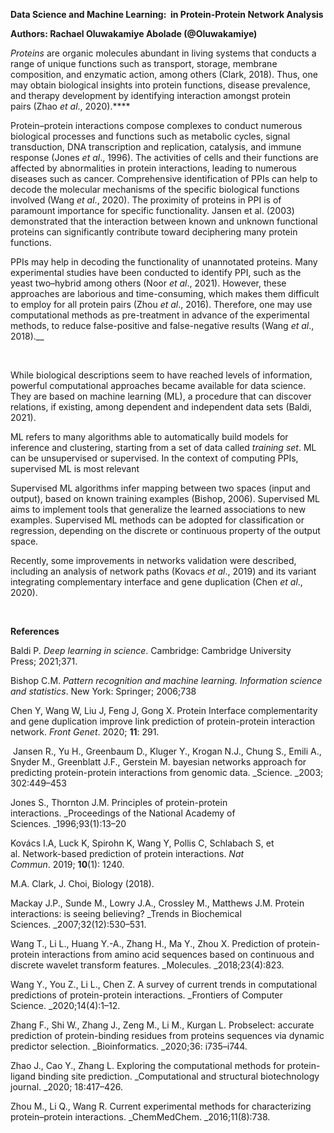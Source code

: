 **Data Science and Machine Learning:  in Protein-Protein Network Analysis**

**Authors: Rachael Oluwakamiye Abolade (@Oluwakamiye)**

_Proteins_ are organic molecules abundant in living systems that conducts a range of unique functions such as transport, storage, membrane composition, and enzymatic action, among others (Clark, 2018). Thus, one may obtain biological insights into protein functions, disease prevalence, and therapy development by identifying interaction amongst protein pairs (Zhao _et al_., 2020).****

Protein–protein interactions compose complexes to conduct numerous biological processes and functions such as metabolic cycles, signal transduction, DNA transcription and replication, catalysis, and immune response (Jones _et al_., 1996). The activities of cells and their functions are affected by abnormalities in protein interactions, leading to numerous diseases such as cancer. Comprehensive identification of PPIs can help to decode the molecular mechanisms of the specific biological functions involved (Wang _et al_., 2020). The proximity of proteins in PPI is of paramount importance for specific functionality. Jansen et al. (2003) demonstrated that the interaction between known and unknown functional proteins can significantly contribute toward deciphering many protein functions.

PPIs may help in decoding the functionality of unannotated proteins. Many experimental studies have been conducted to identify PPI, such as the yeast two–hybrid among others (Noor _et al_., 2021). However, these approaches are laborious and time-consuming, which makes them difficult to employ for all protein pairs (Zhou _et al_., 2016). Therefore, one may use computational methods as pre-treatment in advance of the experimental methods, to reduce false-positive and false-negative results (Wang _et al_., 2018).__

 

While biological descriptions seem to have reached levels of information, powerful computational approaches became available for data science. They are based on machine learning (ML), a procedure that can discover relations, if existing, among dependent and independent data sets (Baldi, 2021).

ML refers to many algorithms able to automatically build models for inference and clustering, starting from a set of data called _training set_. ML can be unsupervised or supervised. In the context of computing PPIs, supervised ML is most relevant

Supervised ML algorithms infer mapping between two spaces (input and output), based on known training examples (Bishop, 2006). Supervised ML aims to implement tools that generalize the learned associations to new examples. Supervised ML methods can be adopted for classification or regression, depending on the discrete or continuous property of the output space.

Recently, some improvements in networks validation were described, including an analysis of network paths (Kovacs _et al_., 2019) and its variant integrating complementary interface and gene duplication (Chen _et al_., 2020).

 

**References**

Baldi P. _Deep learning in science_. Cambridge: Cambridge University Press; 2021;371.

Bishop C.M. _Pattern recognition and machine learning. Information science and statistics_. New York: Springer; 2006;738

Chen Y, Wang W, Liu J, Feng J, Gong X. Protein Interface complementarity and gene duplication improve link prediction of protein-protein interaction network. _Front Genet_. 2020; **11**: 291.

 Jansen R., Yu H., Greenbaum D., Kluger Y., Krogan N.J., Chung S., Emili A., Snyder M., Greenblatt J.F., Gerstein M. bayesian networks approach for predicting protein-protein interactions from genomic data. _Science. _2003; 302:449–453

Jones S., Thornton J.M. Principles of protein-protein interactions. _Proceedings of the National Academy of Sciences. _1996;93(1):13–20

Kovács I.A, Luck K, Spirohn K, Wang Y, Pollis C, Schlabach S, et al. Network-based prediction of protein interactions. _Nat Commun_. 2019; **10**(1): 1240.

M.A. Clark, J. Choi, Biology (2018).

Mackay J.P., Sunde M., Lowry J.A., Crossley M., Matthews J.M. Protein interactions: is seeing believing? _Trends in Biochemical Sciences. _2007;32(12):530–531.

Wang T., Li L., Huang Y.-A., Zhang H., Ma Y., Zhou X. Prediction of protein-protein interactions from amino acid sequences based on continuous and discrete wavelet transform features. _Molecules. _2018;23(4):823. 

Wang Y., You Z., Li L., Chen Z. A survey of current trends in computational predictions of protein-protein interactions. _Frontiers of Computer Science. _2020;14(4):1–12. 

Zhang F., Shi W., Zhang J., Zeng M., Li M., Kurgan L. Probselect: accurate prediction of protein-binding residues from proteins sequences via dynamic predictor selection. _Bioinformatics. _2020;36: i735–i744.

Zhao J., Cao Y., Zhang L. Exploring the computational methods for protein-ligand binding site prediction. _Computational and structural biotechnology journal. _2020; 18:417–426.

Zhou M., Li Q., Wang R. Current experimental methods for characterizing protein–protein interactions. _ChemMedChem. _2016;11(8):738.
